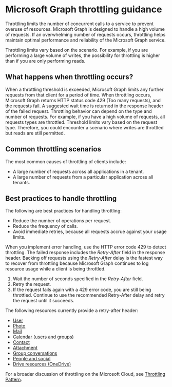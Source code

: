 # Microsoft Graph throttling guidance


Throttling limits the number of concurrent calls to a service to prevent overuse of resources. Microsoft Graph is designed to handle a high volume of requests. If an overwhelming number of requests occurs, throttling helps maintain optimal performance and reliability of the Microsoft Graph service.

Throttling limits vary based on the scenario. For example, if you are performing a large volume of writes, the possibility for throttling is higher than if you are only performing reads.

## What happens when throttling occurs?

When a throttling threshold is exceeded, Microsoft Graph limits any further requests from that client for a period of time. When throttling occurs, Microsoft Graph returns HTTP status code 429 (Too many requests), and the requests fail. A suggested wait time is returned in the response header of the failed request. Throttling behavior can depend on the type and number of requests. For example, if you have a high volume of requests, all requests types are throttled. Threshold limits vary based on the request type. Therefore, you could encounter a scenario where writes are throttled but reads are still permitted. 

## Common throttling scenarios

The most common causes of throttling of clients include:

* A large number of requests across all applications in a tenant.
* A large number of requests from a particular application across all tenants.

## Best practices to handle throttling

The following are best practices for handling throttling:

* Reduce the number of operations per request.
* Reduce the frequency of calls.
* Avoid immediate retries, because all requests accrue against your usage limits.

When you implement error handling, use the HTTP error code 429 to detect throttling. The failed response includes the *Retry-After* field in the response header. Backing off requests using the *Retry-After* delay is the fastest way to recover from throttling because Microsoft Graph continues to log resource usage while a client is being throttled.

1. Wait the number of seconds specified in the *Retry-After* field.
2. Retry the request.
3. If the request fails again with a 429 error code, you are still being throttled. Continue to use the recommended Retry-After delay and retry the request until it succeeds.

The following resources currently provide a retry-after header:
- [User](../api-reference/v1.0/resources/user)
- [Photo](../api-reference/v1.0/resources/profilephoto)
- [Mail](../api-reference/v1.0/resources/message)
- [Calendar (users and groups)](../api-reference/v1.0/resources/event)
- [Contact](../api-reference/v1.0/resources/contact)
- [Attachment](../api-reference/v1.0/resources/attachment)
- [Group conversations](../api-reference/v1.0/resources/conversation)
- [People and social](../api-reference/beta/resources/social_overview)
- [Drive resources (OneDrive)](../api-reference/v1.0/resources/drive)

For a broader discussion of throttling on the Microsoft Cloud, see [Throttling Pattern](https://msdn.microsoft.com/en-us/library/office/dn589798.aspx).
